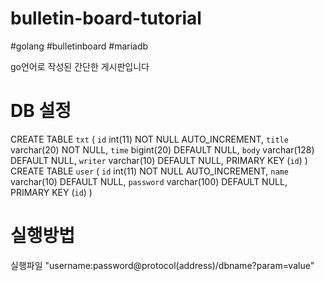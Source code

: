 # bulletin-board-tutorial
#golang #bulletinboard #mariadb

go언어로 작성된 간단한 게시판입니다

# DB 설정
CREATE TABLE `txt` (
  `id` int(11) NOT NULL AUTO_INCREMENT,
  `title` varchar(20) NOT NULL,
  `time` bigint(20) DEFAULT NULL,
  `body` varchar(128) DEFAULT NULL,
  `writer` varchar(10) DEFAULT NULL,
  PRIMARY KEY (`id`)
)
CREATE TABLE `user` (
  `id` int(11) NOT NULL AUTO_INCREMENT,
  `name` varchar(10) DEFAULT NULL,
  `password` varchar(100) DEFAULT NULL,
  PRIMARY KEY (`id`)
) 

# 실행방법
실행파일 "username:password@protocol(address)/dbname?param=value"
